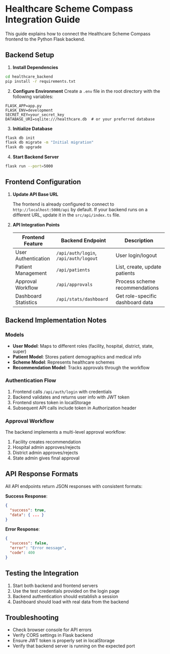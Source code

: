 
# Healthcare Scheme Compass Integration Guide

This guide explains how to connect the Healthcare Scheme Compass frontend to the Python Flask backend.

## Backend Setup

1. **Install Dependencies**
```bash
cd healthcare_backend
pip install -r requirements.txt
```

2. **Configure Environment**
Create a `.env` file in the root directory with the following variables:
```
FLASK_APP=app.py
FLASK_ENV=development
SECRET_KEY=your_secret_key
DATABASE_URI=sqlite:///healthcare.db  # or your preferred database
```

3. **Initialize Database**
```bash
flask db init
flask db migrate -m "Initial migration"
flask db upgrade
```

4. **Start Backend Server**
```bash
flask run --port=5000
```

## Frontend Configuration

1. **Update API Base URL**
   
   The frontend is already configured to connect to `http://localhost:5000/api` by default. If your backend runs on a different URL, update it in the `src/api/index.ts` file.

2. **API Integration Points**

   | Frontend Feature | Backend Endpoint | Description |
   |------------------|-----------------|-------------|
   | User Authentication | `/api/auth/login`, `/api/auth/logout` | User login/logout |
   | Patient Management | `/api/patients` | List, create, update patients |
   | Approval Workflow | `/api/approvals` | Process scheme recommendations |
   | Dashboard Statistics | `/api/stats/dashboard` | Get role-specific dashboard data |

## Backend Implementation Notes

### Models

- **User Model**: Maps to different roles (facility, hospital, district, state, super)
- **Patient Model**: Stores patient demographics and medical info
- **Scheme Model**: Represents healthcare schemes
- **Recommendation Model**: Tracks approvals through the workflow

### Authentication Flow

1. Frontend calls `/api/auth/login` with credentials
2. Backend validates and returns user info with JWT token
3. Frontend stores token in localStorage
4. Subsequent API calls include token in Authorization header

### Approval Workflow

The backend implements a multi-level approval workflow:

1. Facility creates recommendation
2. Hospital admin approves/rejects
3. District admin approves/rejects
4. State admin gives final approval

## API Response Formats

All API endpoints return JSON responses with consistent formats:

**Success Response**:
```json
{
  "success": true,
  "data": { ... }
}
```

**Error Response**:
```json
{
  "success": false,
  "error": "Error message",
  "code": 400
}
```

## Testing the Integration

1. Start both backend and frontend servers
2. Use the test credentials provided on the login page
3. Backend authentication should establish a session
4. Dashboard should load with real data from the backend

## Troubleshooting

- Check browser console for API errors
- Verify CORS settings in Flask backend
- Ensure JWT token is properly set in localStorage
- Verify that backend server is running on the expected port
